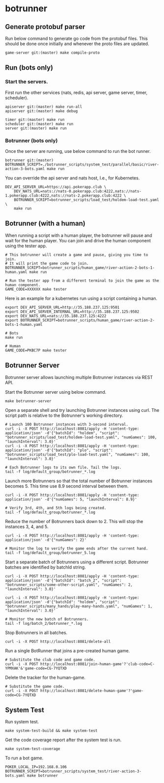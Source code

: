 # botrunner

## Generate protobuf parser

Run below command to generate go code from the protobuf files. This 
should be done once initially and whenever the proto files are updated.

```
game-server git:(master) make compile-proto
```

## Run (bots only)

### Start the servers.

First run the other services (nats, redis, api server, game server, timer, scheduler).

```
apiserver git:(master) make run-all
apiserver git:(master) make debug

timer git:(master) make run
scheduler git:(master) make run
server git:(master) make run
```

### Botrunner (bots only)

Once the server are running, use below command to run the bot runner.

```
botrunner git:(master) BOTRUNNER_SCRIPT=./botrunner_scripts/system_test/parallel/basic/river-action-3-bots.yaml make run
```

You can override the api server and nats host, I.e., for Kubernetes.
```
DEV_API_SERVER_URL=https://api.pokerapp.club \
    DEV_NATS_URL=nats://nats-0.pokerapp.club:4222,nats://nats-1.pokerapp.club:4222,nats://nats-2.pokerapp.club:4222 \
    BOTRUNNER_SCRIPT=botrunner_scripts/load_test/holdem-load-test.yaml \
    make run
```

## Botrunner (with a human)

When running a script with a human player, the botrunner will pause and wait
for the human player. You can join and drive the human component using the tester app.

```
# This botrunner will create a game and pause, giving you time to join.
# It will print the game code to join.
BOTRUNNER_SCRIPT=botrunner_scripts/human_game/river-action-2-bots-1-human.yaml make run

# Run the tester app from a different terminal to join the game as the human component.
GAME_CODE=XXXXXX make tester
```

Here is an example for a kubernetes run using a script containing a human.
```
export DEV_API_SERVER_URL=http://35.188.237.125:9501
export DEV_API_SERVER_INTERNAL_URL=http://35.188.237.125:9502
export DEV_NATS_URL=nats://35.188.237.125:4222
export BOTRUNNER_SCRIPT=botrunner_scripts/human_game/river-action-2-bots-1-human.yaml

# Bots
make run

# Human
GAME_CODE=PKBC7P make tester
```

## Botrunner Server

Botrunner server allows launching multiple Botrunner instances via REST API.

Start the Botrunner server using below command.
```
make botrunner-server
```

Open a separate shell and try launching Botrunner instances using curl.
The script path is relative to the Botrunner's working directory.
```
# Launch 100 Botrunner instances with 3-second interval.
curl -i -X POST http://localhost:8081/apply -H 'content-type: application/json' -d'{"batchId": "holdem", "script": "botrunner_scripts/load_test/holdem-load-test.yaml", "numGames": 100, "launchInterval": 3.0}'
curl -i -X POST http://localhost:8081/apply -H 'content-type: application/json' -d'{"batchId": "plo", "script": "botrunner_scripts/load_test/plo-load-test.yaml", "numGames": 100, "launchInterval": 3.0}'

# Each Botrunner logs to its own file. Tail the logs.
tail -f log/default_group/botrunner_*.log
```

Launch more Botrunners so that the total number of Botrunner instances becomes 5.
This time use 8.9 second interval between them.
```
curl -i -X POST http://localhost:8081/apply -H 'content-type: application/json' -d'{"numGames": 5, "launchInterval": 8.9}'

# Verify 3rd, 4th, and 5th logs being created.
tail -f log/default_group/botrunner_*.log
```

Reduce the number of Botrunners back down to 2. This will stop the instances 3, 4, and 5.
```
curl -i -X POST http://localhost:8081/apply -H 'content-type: application/json' -d'{"numGames": 2}'

# Monitor the log to verify the game ends after the current hand.
tail -f log/default_group/botrunner_5.log
```

Start a separate batch of Botrunners using a different script. Botrunner batches are identified by batchId string.
```
curl -i -X POST http://localhost:8081/apply -H 'content-type: application/json' -d'{"batchId": "batch_2", "script": "botrunner_scripts/some-other-script.yaml", "numGames": 2, "launchInterval": 3.0}'

curl -i -X POST http://localhost:8081/apply -H 'content-type: application/json' -d'{"batchId": "holdem", "script": "botrunner_scripts/many_hands/play-many-hands.yaml", "numGames": 1, "launchInterval": 3.0}'

# Monitor the new batch of Botrunners.
tail -f log/batch_2/botrunner_*.log
```

Stop Botrunners in all batches.
```
curl -i -X POST http://localhost:8081/delete-all
```

Run a single BotRunner that joins a pre-created human game.
```
# Substitute the club code and game code.
curl -i -X POST http://localhost:8081/join-human-game'?'club-code=C-YPMXAK'&'game-code=CG-7YQTXD
```

Delete the tracker for the human-game.
```
# Substitute the game code.
curl -i -X POST http://localhost:8081/delete-human-game'?'game-code=CG-7YQTXD
```

## System Test

Run system test.
```
make system-test-build && make system-test
```

Get the code coverage report after the system test is run.
```
make system-test-coverage
```

To run a bot game.
```
POKER_LOCAL_IP=192.168.0.106 BOTRUNNER_SCRIPT=botrunner_scripts/system_test/river-action-3-bots.yaml make botrunner
```

